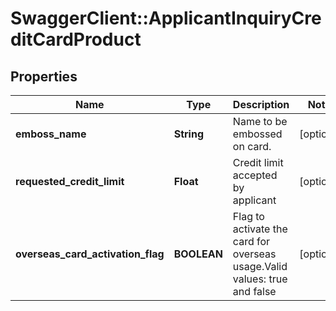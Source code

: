 # SwaggerClient::ApplicantInquiryCreditCardProduct

## Properties
Name | Type | Description | Notes
------------ | ------------- | ------------- | -------------
**emboss_name** | **String** | Name to be embossed on card. | [optional] 
**requested_credit_limit** | **Float** | Credit limit accepted by applicant | [optional] 
**overseas_card_activation_flag** | **BOOLEAN** | Flag to activate the card for overseas usage.Valid values: true and false | [optional] 

